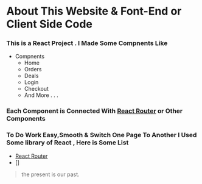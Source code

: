 # About This Website & Font-End or Client Side Code
### This is a React Project . I Made Some Compnents Like

* Compnents
  * Home
  * Orders
  * Deals
  * Login
  * Checkout 
  * And More . . .
### Each Component is Connected With  [React Router](https://reactrouter.com/web/guides/quick-start) or Other Components

### To Do Work Easy,Smooth & Switch One Page To Another I Used Some library  of React , Here is Some List

* [React Router](https://reactrouter.com/web/guides/quick-start)
* []
> the present is our past.
